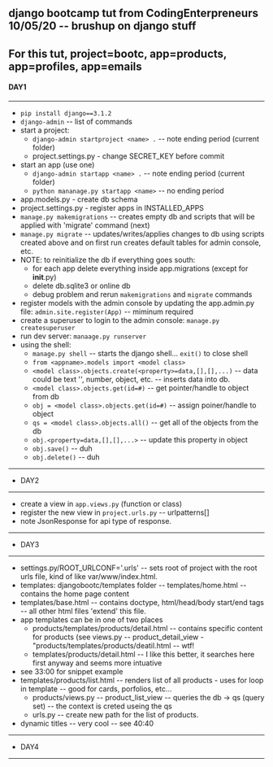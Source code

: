 django bootcamp tut from CodingEnterpreneurs 10/05/20 -- brushup on django stuff
---
For this tut, project=bootc, app=products, app=profiles, app=emails
---
  #### DAY1
---
* `pip install django==3.1.2`
* `django-admin` -- list of commands
* start a project:
  * `django-admin startproject <name> .` -- note ending period (current folder)
  * project.settings.py - change SECRET_KEY before commit
* start an app (use one)
  * `django-admin startapp <name> .` -- note ending period (current folder)
  * `python mananage.py startapp <name>` -- no ending period
* app.models.py - create db schema
* project.settings.py - register apps in  INSTALLED_APPS
* `manage.py makemigrations` -- creates empty db and scripts that will be applied with 'migrate' command (next)
* `manage.py migrate` -- updates/writes/applies changes to db using scripts created above and on first run creates default tables for admin console, etc.
* NOTE: to reinitialize the db if everything goes south:
  * for each app delete everything inside app.migrations (except for __init__.py) 
  * delete db.sqlite3 or online db
  * debug problem and rerun `makemigrations` and `migrate` commands
* register models with the admin console by updating the app.admin.py file: `admin.site.register(App)` -- miminum required
* create a superuser to login to the admin console: `manage.py createsuperuser`
* run dev server: `manaage.py runserver`
* using the shell:
  * `manage.py shell` -- starts the django shell... `exit()` to close shell
  * `from <appname>.models import <model class>`
  * `<model class>.objects.create(<property>=data,[],[],...)` -- data could be text '', number, object, etc. -- inserts data into db.
  * `<model class>.objects.get(id=#)` -- get pointer/handle to object from db
  * `obj = <model class>.objects.get(id=#)` -- assign poiner/handle to object
  * `qs = <model class>.objects.all()` -- get all of the objects from the db 
  * `obj.<property=data,[],[],...>` -- update this property in object
  * `obj.save()` -- duh
  * `obj.delete()` -- duh
---
  * DAY2
---
  * create a view in `app.views.py` (function or class)
  * register the new view in `project.urls.py` -- urlpatterns[] 
  * note JsonResponse for api type of response.
---
  * DAY3
---   
  * settings.py/ROOT_URLCONF='<project name>.urls' -- sets root of project with the root urls file, kind of like var/www/index.html.
  * templates: djangobootc/templates folder -- templates/home.html -- contains the home page content
  * templates/base.html -- contains doctype, html/head/body start/end tags -- all other html files 'extend' this file.
  * app templates can be in one of two places
    * products/templates/products/detail.html -- contains specific content for products (see views.py -- product_detail_view - "products/templates/products/deatil.html -- wtf!
    * templates/products/detail.html -- I like this better, it searches here first anyway and seems more intuative
  * see 33:00 for snippet example
  * templates/products/list.html -- renders list of all products - uses for loop in template -- good for cards, porfolios, etc...
    * products/views.py -- product_list_view -- queries the db -> qs (query set) -- the context is creted useing the qs
    * urls.py -- create new path for the list of products.
  * dynamic titles -- very cool -- see 40:40
---
  * DAY4
---   













